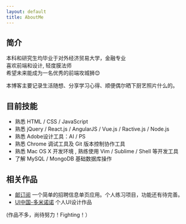 ```yaml
---
layout: default
title: AboutMe
---
```


## 简介

本科和研究生均毕业于对外经济贸易大学，金融专业<br/>
喜欢前端和设计, 轻度膜法师<br/>
希望未来能成为一名优秀的前端攻城狮😊 

本博客主要记录生活随想、分享学习心得、顺便偶尔晒下厨艺照片什么的。

## 目前技能

- 熟悉 HTML / CSS / JavaScript
- 熟悉 jQuery / React.js / AngularJS / Vue.js / Ractive.js / Node.js
- 熟悉 Adobe设计工具：AI / PS 
- 熟悉 Chrome 调试工具及 Git 版本控制协作工具
- 熟悉 Mac OS X 开发环境 , 熟练使用 Vim / Sublime / Shell 等开发工具
- 了解 MySQL / MongoDB 基础数据库操作

## 相关作品

- [邮订阅] 一个简单的招聘信息单页应用。个人练习项目，功能还有待完善。
- [UI中国-多米诺诺] 个人UI设计作品

(作品不多，尚待努力！Fighting！）

[UI中国-多米诺诺]:http://i.ui.cn/ucenter/161078
[邮订阅]:http://youdingyue.luckykaiyi.com
